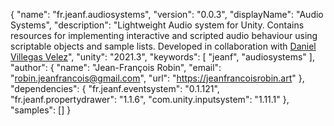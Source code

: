 {
    "name": "fr.jeanf.audiosystems",
    "version": "0.0.3",
    "displayName": "Audio Systems",
    "description": "Lightweight Audio system for Unity. Contains resources for implementing interactive and scripted audio behaviour using scriptable objects and sample lists. Developed in collaboration with [Daniel Villegas Velez](https://github.com/dvvii)",
    "unity": "2021.3",
    "keywords": 
        [
        "jeanf",
        "audiosystems"
        ],
    "author": 
    {
        "name": "Jean-François Robin",
        "email": "robin.jeanfrancois@gmail.com",
        "url": "https://jeanfrancoisrobin.art"
    },
    "dependencies": 
    {
        "fr.jeanf.eventsystem": "0.1.121",
        "fr.jeanf.propertydrawer": "1.1.6",
        "com.unity.inputsystem": "1.11.1"
    },
    "samples": []
}
